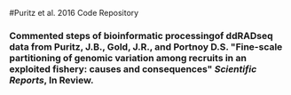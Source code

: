 #Puritz et al. 2016 Code Repository

### Commented steps of bioinformatic processingof ddRADseq data from Puritz, J.B., Gold, J.R., and Portnoy D.S. "Fine-scale partitioning of genomic variation among recruits in an exploited fishery: causes and consequences" *Scientific Reports*, In Review.
